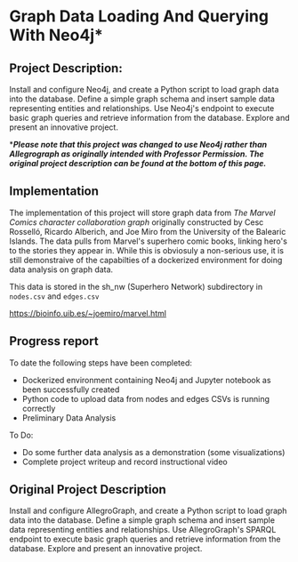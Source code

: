 # Graph Data Loading And Querying With Neo4j*

## Project Description:
Install and configure Neo4j, and create a Python script to load graph data into the database. Define a simple graph schema and insert sample data representing entities and relationships. Use Neo4j's endpoint to execute basic graph queries and retrieve information from the database. Explore and present an innovative project.

****Please note that this project was changed to use Neo4j rather than Allegrograph as originally intended with Professor Permission. The original project description can be found at the bottom of this page.***

## Implementation

The implementation of this project will store graph data from *The Marvel Comics character collaboration graph* originally constructed by Cesc Rosselló, Ricardo Alberich, and Joe Miro from the University of the Balearic Islands. The data pulls from Marvel's superhero comic books, linking hero's to the stories they appear in. While this is obviosuly a non-serious use, it is still demonstraive of the capabilties of a dockerized environment for doing data analysis on graph data.

This data is stored in the sh_nw (Superhero Network) subdirectory in `nodes.csv` and `edges.csv`

https://bioinfo.uib.es/~joemiro/marvel.html

## Progress report

To date the following steps have been completed:
- Dockerized environment containing Neo4j and Jupyter notebook as been successfully created
- Python code to upload data from nodes and edges CSVs is running correctly
- Preliminary Data Analysis

To Do:
- Do some further data analysis as a demonstration (some visualizations)
- Complete project writeup and record instructional video


## Original Project Description
Install and configure AllegroGraph, and create a Python script to load graph data into the database. Define a simple graph schema and insert sample data representing entities and relationships. Use AllegroGraph's SPARQL endpoint to execute basic graph queries and retrieve information from the database. Explore and present an innovative project.
